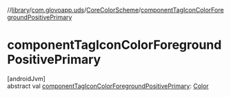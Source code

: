 //[library](../../../index.md)/[com.glovoapp.uds](../index.md)/[CoreColorScheme](index.md)/[componentTagIconColorForegroundPositivePrimary](component-tag-icon-color-foreground-positive-primary.md)

# componentTagIconColorForegroundPositivePrimary

[androidJvm]\
abstract val [componentTagIconColorForegroundPositivePrimary](component-tag-icon-color-foreground-positive-primary.md): [Color](https://developer.android.com/reference/kotlin/androidx/compose/ui/graphics/Color.html)
